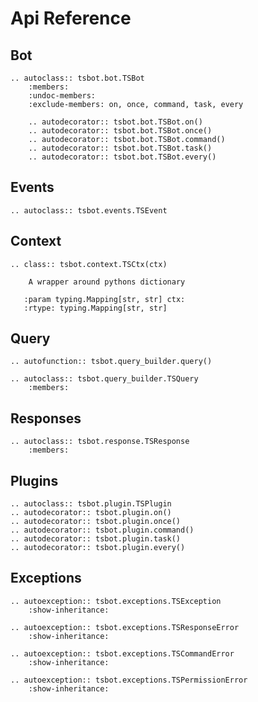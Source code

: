 # Api Reference

## Bot

```{eval-rst}
.. autoclass:: tsbot.bot.TSBot
    :members:
    :undoc-members:
    :exclude-members: on, once, command, task, every

    .. autodecorator:: tsbot.bot.TSBot.on()
    .. autodecorator:: tsbot.bot.TSBot.once()
    .. autodecorator:: tsbot.bot.TSBot.command()
    .. autodecorator:: tsbot.bot.TSBot.task()
    .. autodecorator:: tsbot.bot.TSBot.every()
```

## Events

```{eval-rst}
.. autoclass:: tsbot.events.TSEvent
```

## Context

```{eval-rst}
.. class:: tsbot.context.TSCtx(ctx)

    A wrapper around pythons dictionary

   :param typing.Mapping[str, str] ctx:
   :rtype: typing.Mapping[str, str]
```

## Query

```{eval-rst}
.. autofunction:: tsbot.query_builder.query()

.. autoclass:: tsbot.query_builder.TSQuery
    :members:
```

## Responses

```{eval-rst}
.. autoclass:: tsbot.response.TSResponse
    :members:
```

## Plugins

```{eval-rst}
.. autoclass:: tsbot.plugin.TSPlugin
.. autodecorator:: tsbot.plugin.on()
.. autodecorator:: tsbot.plugin.once()
.. autodecorator:: tsbot.plugin.command()
.. autodecorator:: tsbot.plugin.task()
.. autodecorator:: tsbot.plugin.every()
```

## Exceptions

```{eval-rst}
.. autoexception:: tsbot.exceptions.TSException
    :show-inheritance:

.. autoexception:: tsbot.exceptions.TSResponseError
    :show-inheritance:

.. autoexception:: tsbot.exceptions.TSCommandError
    :show-inheritance:

.. autoexception:: tsbot.exceptions.TSPermissionError
    :show-inheritance:
```
